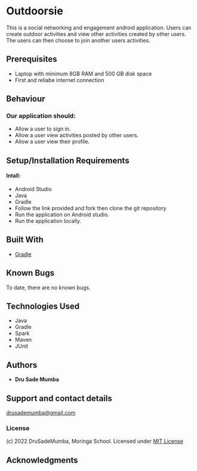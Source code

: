 # Outdoorsie 

This is a social networking and engagement android application. Users can create outdoor activities and view other activities created by other users. The users can then choose to join another users activities.

## Prerequisites 
* Laptop with minimum 8GB RAM and 500 GB disk space
* First and reliabe internet connection

## Behaviour
###  Our application should:
* Allow a user to sign in.
* Allow a user view activities posted by other users.
* Allow a user view their profile.

## Setup/Installation Requirements
#### Intall: 
* Android Studio
* Java
* Gradle
* Follow the link provided and fork then clone the git repository
* Run the application on Android studio.
* Run the application locally.

## Built With 
* [Gradle](https://gradle.org/)

## Known Bugs
To date, there are no known bugs.

## Technologies Used
* Java
* Gradle
* Spark
* Maven
* JUnit

## Authors 
* **Dru Sade Mumba** 


## Support and contact details 
drusademumba@gmail.com

### License 
(c) 2022 DruSadeMumba, Moringa School.
Licensed under [MIT License](LICENSE)

## Acknowledgments

